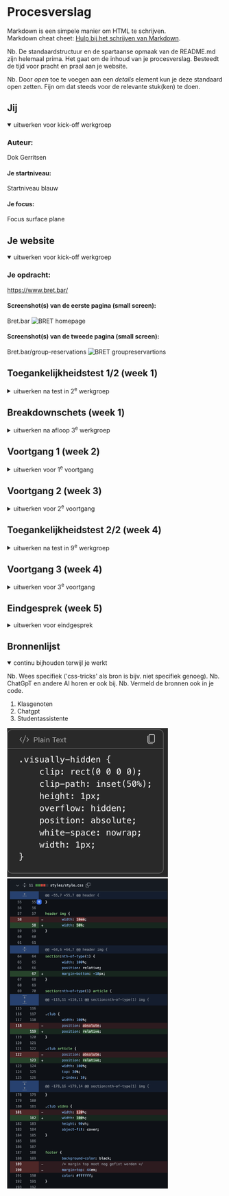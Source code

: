 # Procesverslag
Markdown is een simpele manier om HTML te schrijven.  
Markdown cheat cheet: [Hulp bij het schrijven van Markdown](https://github.com/adam-p/markdown-here/wiki/Markdown-Cheatsheet).

Nb. De standaardstructuur en de spartaanse opmaak van de README.md zijn helemaal prima. Het gaat om de inhoud van je procesverslag. Besteedt de tijd voor pracht en praal aan je website.

Nb. Door *open* toe te voegen aan een *details* element kun je deze standaard open zetten. Fijn om dat steeds voor de relevante stuk(ken) te doen.





## Jij

<details open>
  <summary>uitwerken voor kick-off werkgroep</summary>

  ### Auteur:
  Dok Gerritsen 

  #### Je startniveau:
  Startniveau blauw 

  #### Je focus:
  Focus surface plane
 
</details>





## Je website

<details open>
  <summary>uitwerken voor kick-off werkgroep</summary>

  ### Je opdracht:
  https://www.bret.bar/

  #### Screenshot(s) van de eerste pagina (small screen): 
  Bret.bar 
  <img src="readme-images/fedbretfoto.png." width="375px" alt="BRET homepage">

  #### Screenshot(s) van de tweede pagina (small screen):
  Bret.bar/group-reservations 
  <img src="readme-images/fedbretfoto2.png." width="375px" alt="BRET groupreservartions">
 
</details>



## Toegankelijkheidstest 1/2 (week 1)

<details>
  <summary>uitwerken na test in 2<sup>e</sup> werkgroep</summary>

  ### Bevindingen
  Lijst met je bevindingen die in de test naar voren kwamen:
  -de screenreader leest een inlogbutton die niet te zien is (slecht van de website zelf)
  -er word goed genavigeerd door de navigatie bovenaan de site
  -helemaal bovenaan de site zijn blijkbaar wat images waar die soms vast blijft zitten
  -bij de group reservation site is het niet altijd duidelijk op welke textbalk je zit wat uiteraard onhandig is
  -de screenreader bij google werkt wel heel erg goed, daar word alles goed van links naar recht van boven naar beneden gelezen
</details>



## Breakdownschets (week 1)

<details>
  <summary>uitwerken na afloop 3<sup>e</sup> werkgroep</summary>

  ### de hele pagina: 
  <img src="readme-images/fedbreakdownschets.jpeg" width="375px" alt="breakdown van de hele pagina">

  ### dynamisch deel (bijv menu): 
  <img src="readme-images/dummy-plaatje.jpg" width="375px" alt="breakdown van een dynamisch deel">

  ### wellicht nog een dynamisch deel (bijv filter): 
  <img src="readme-images/dummy-plaatje.jpg" width="375px" alt="breakdown van nog een dynamisch deel">

</details>





## Voortgang 1 (week 2)

<details>
  <summary>uitwerken voor 1<sup>e</sup> voortgang</summary>

  ### Stand van zaken
  vragen:
  -heeft u liever dat ik in mijn homepage buttons of a:href gebruik? -A:href gebruiken!, -kan een # gebruiken om linkje naar eigen page te maken-
  -heeft u tips voor het specifiek stijlen van dingen zonder classes te gebruiken (divjes?)
  -in mijn footer zitten best veel verschillende lettertypes en groottes, hoe kan ik dit het best aanpakken? -span gebruiken, met wellicht class, divjes kan ook-
  -mag bij veel sections opzich wel een class gebruiken voor een section-
  -geen br tag gebruiken, is te fixen met margins-
  -h1 toevoegen, niet zichtbaar maken maar wel leesbaar voor screenreader-



  ### Agenda voor meeting
  samen met je groepje opstellen

  | student 1      | student 2          | student 3    | student 4        |
  | ---            | ---                | ---          | ---              |
  | dit bespreken  | en dit             | en ik dit    | en dan ik dat    |
  | en dat ook nog | dit als er tijd is | nog een punt | dit wil ik zeker |
  | ...            | ...                | ...          | ...              |


  ### Verslag van meeting
  hier na afloop snel de uitkomsten van de meeting vastleggen

  - a href gebruiken inplaats van buttons
  - mag span gebruiken voor dingen
  - geen br tag gebruiken
  - h1 toevoegen, alleen zichtbaar maken voor screenreader

</details>





## Voortgang 2 (week 3)

<details>
  <summary>uitwerken voor 2<sup>e</sup> voortgang</summary>

  ### Stand van zaken
  Ben nu goed bezig met de basics van de site. Mijn html is zowel compleet behalve de navigatie in de header (uiteraard ook met 
  javascript) en de invulvelden van mijn tweede pagina. Ik ga mij eerst focusen op dat afmaken en zorgen dat dat er netjes en compleet    
  uitziet (wat voor mij al best een uitdaging is). Daarna ga ik de navigatie maken en kijken als ik tijd heb om de reservering pop-up
  erbij te maken. Dat is voor mij dan de het extratje wat ik toevoeg aan de site. Als dat makkelijker gaat dan verwacht kan ik nog nadenken
  om een muziek element toe te voegen. Ik ga zelf af en toe naar deze club en ben erg fan van de muziek dus lijkt het mij wel leuk
  om dat element dan toe te voegen op een originele manier. Maar zoals eerder gezegd is uberhaupt de site fatsoenlijk namaken al een 
  hele uitdaging voor mij, dus ik moet kijken of ik daar tijd voor ga hebben.


  ### Agenda voor meeting
  samen met je groepje opstellen

  | student 1      | student 2          | student 3    | student 4        |
  | ---            | ---                | ---          | ---              |
  | dit bespreken  | en dit             | en ik dit    | en dan ik dat    |
  | en dat ook nog | dit als er tijd is | nog een punt | dit wil ik zeker |
  | ...            | ...                | ...          | ...              |


  ### Verslag van meeting
  hier na afloop snel de uitkomsten van de meeting vastleggen

  - geluidoptie toevoegen aan video
  - has() gebruiken voor light- en darkmode (werkgroep 7) 
  - hamburgermenu bij voortgang 1 
  - prefers-reduced-motion is dat er geen automatische animaties/bewegingen zijn (me video een stilstaand beeld bvb.)
  - custom properties zijn variabelen
  - openingstijden van week als list maken (voorbeeld david)
  - ptjes in footer met span doen (voorbeeld david)
  - root aanpassen met variabele kleuren

</details>





## Toegankelijkheidstest 2/2 (week 4)

<details>
  <summary>uitwerken na test in 9<sup>e</sup> werkgroep</summary>

  ### Bevindingen
  Lijst met je bevindingen die in de test naar voren kwamen (geef ook aan wat er verbeterd is):

</details>





## Voortgang 3 (week 4)

<details>
  <summary>uitwerken voor 3<sup>e</sup> voortgang</summary>

  ### Stand van zaken
  hier dit ging goed & dit was lastig (neem ook screenshots op van delen van je website en code)


  ### Agenda voor meeting
  samen met je groepje opstellen

  | student 1      | student 2          | student 3    | student 4        |
  | ---            | ---                | ---          | ---              |
  | dit bespreken  | en dit             | en ik dit    | en dan ik dat    |
  | en dat ook nog | dit als er tijd is | nog een punt | dit wil ik zeker |
  | ...            | ...                | ...          | ...              |


  ### Verslag van meeting
  hier na afloop snel de uitkomsten van de meeting vastleggen

  - punt 1
  - punt 2
  - nog een punt
  - ...

</details>





## Eindgesprek (week 5)

<details>
  <summary>uitwerken voor eindgesprek</summary>

  ### Je uitkomst - karakteristiek screenshots:
  <img src="readme-images/dummy-plaatje.jpg" width="375px" alt="uitomst opdracht 1">


  ### Dit ging goed/Heb ik geleerd: 
  Korte omschrijving met plaatjes

  <img src="readme-images/dummy-plaatje.jpg" width="375px" alt="top">


  ### Dit was lastig/Is niet gelukt:
  Korte omschrijving met plaatjes

  <img src="readme-images/dummy-plaatje.jpg" width="375px" alt="bummer">
</details>





## Bronnenlijst

<details open>
  <summary>continu bijhouden terwijl je werkt</summary>

  Nb. Wees specifiek ('css-tricks' als bron is bijv. niet specifiek genoeg). 
  Nb. ChatGpT en andere AI horen er ook bij.
  Nb. Vermeld de bronnen ook in je code.

  1. Klasgenoten
  2. Chatgpt
  3. Studentassistente
<img src="readme-images/fedscreenshot.png" width="375px" alt="screenshot h1 verstoppen">
<img src="readme-images/fedscreenshot2.png" width="375px" alt="code correcties">

</details>